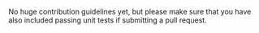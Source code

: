 No huge contribution guidelines yet, but please make sure that you have also included passing unit tests if submitting a pull request.
